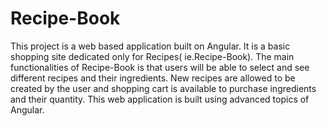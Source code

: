 # Recipe-Book
This project is a web based application built on Angular. It is a basic shopping site dedicated only for Recipes( ie.Recipe-Book). The main functionalities of Recipe-Book is that users will be able to select and see different recipes and their ingredients. New recipes are allowed to be created by the user and shopping cart is available to purchase ingredients and their quantity. This web application is built using advanced topics of Angular.
